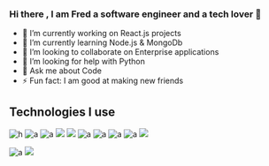 ### Hi there , I am Fred a software engineer and a tech lover 👋

- 🔭 I’m currently working on React.js projects
- 🌱 I’m currently learning Node.js & MongoDb
- 👯 I’m looking to collaborate on Enterprise applications
- 🤔 I’m looking for help with Python
- 💬 Ask me about Code
- ⚡ Fun fact: I am good at making new friends
 ## Technologies I use

![h](https://img.shields.io/badge/SQLite-07405E?style=for-the-badge&logo=sqlite&logoColor=white) ![a](https://img.shields.io/badge/PostgreSQL-316192?style=for-the-badge&logo=postgresql&logoColor=white) ![a](https://img.shields.io/badge/Django-092E20?style=for-the-badge&logo=django&logoColor=green)
![](https://img.shields.io/badge/fastapi-109989?style=for-the-badge&logo=FASTAPI&logoColor=white) ![](https://img.shields.io/badge/Flask-000000?style=for-the-badge&logo=flask&logoColor=white) ![a](https://img.shields.io/badge/Jupyter-F37626.svg?&style=for-the-badge&logo=Jupyter&logoColor=white) ![a](https://img.shields.io/badge/Markdown-000000?style=for-the-badge&logo=markdown&logoColor=white) ![a](https://img.shields.io/badge/React-20232A?style=for-the-badge&logo=react&logoColor=61DAFB) ![a](https://img.shields.io/badge/React_Router-CA4245?style=for-the-badge&logo=react-router&logoColor=white)
![](https://img.shields.io/badge/Dart-0175C2?style=for-the-badge&logo=dart&logoColor=white)

![a](https://img.shields.io/badge/sponsor-30363D?style=for-the-badge&logo=GitHub-Sponsors&logoColor=#white) ![](https://img.shields.io/badge/Colab-F9AB00?style=for-the-badge&logo=googlecolab&color=525252)






